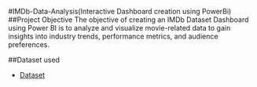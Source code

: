 #IMDb-Data-Analysis(Interactive Dashboard creation using PowerBi)
##Project Objective
The objective of creating an IMDb Dataset Dashboard using Power BI is to analyze and visualize movie-related data to gain insights into industry trends, performance metrics, and audience preferences.

##Dataset used
- <a href="https://github.com/sai2244/Data-Analysis-Dashboard/blob/main/imdb_top_1000.csv">Dataset</a>


